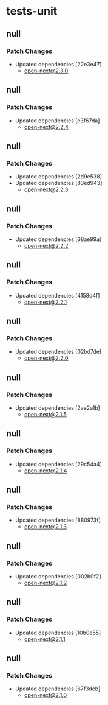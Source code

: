# tests-unit

## null

### Patch Changes

- Updated dependencies [22e3e47]
  - open-next@2.3.0

## null

### Patch Changes

- Updated dependencies [e3f67da]
  - open-next@2.2.4

## null

### Patch Changes

- Updated dependencies [2d9e538]
- Updated dependencies [83ed943]
  - open-next@2.2.3

## null

### Patch Changes

- Updated dependencies [68ae99a]
  - open-next@2.2.2

## null

### Patch Changes

- Updated dependencies [4158d4f]
  - open-next@2.2.1

## null

### Patch Changes

- Updated dependencies [02bd7de]
  - open-next@2.2.0

## null

### Patch Changes

- Updated dependencies [2ae2a1b]
  - open-next@2.1.5

## null

### Patch Changes

- Updated dependencies [29c54a4]
  - open-next@2.1.4

## null

### Patch Changes

- Updated dependencies [880973f]
  - open-next@2.1.3

## null

### Patch Changes

- Updated dependencies [002b0f2]
  - open-next@2.1.2

## null

### Patch Changes

- Updated dependencies [10b0e55]
  - open-next@2.1.1

## null

### Patch Changes

- Updated dependencies [67f3dcb]
  - open-next@2.1.0
